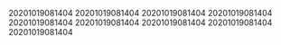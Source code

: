20201019081404
20201019081404
20201019081404
20201019081404
20201019081404
20201019081404
20201019081404
20201019081404
20201019081404
